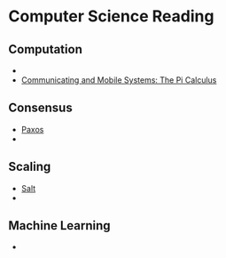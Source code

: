 # Computer Science Reading

## Computation
- 
- [Communicating and Mobile Systems: The Pi Calculus](https://www.amazon.com/Communicating-Mobile-Systems-Pi-Calculus/dp/0521658691/ref=sr_1_3?ie=UTF8&qid=1513472041&sr=8-3&keywords=robin+milner)





## Consensus
- [Paxos](https://lamport.azurewebsites.net/pubs/lamport-paxos.pdf) 
- 


## Scaling
- [Salt](http://www.cs.cornell.edu/lorenzo/papers/Chao14Salt.pdf)
-


## Machine Learning
-






